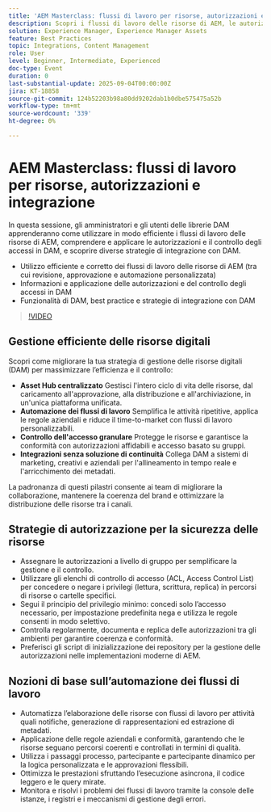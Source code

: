 ```yaml
---
title: 'AEM Masterclass: flussi di lavoro per risorse, autorizzazioni e integrazione'
description: Scopri i flussi di lavoro delle risorse di AEM, le autorizzazioni DAM e le strategie di integrazione. Ideale per amministratori e bibliotecari DAM che desiderano best practice e suggerimenti sull’automazione.
solution: Experience Manager, Experience Manager Assets
feature: Best Practices
topic: Integrations, Content Management
role: User
level: Beginner, Intermediate, Experienced
doc-type: Event
duration: 0
last-substantial-update: 2025-09-04T00:00:00Z
jira: KT-18858
source-git-commit: 124b52203b98a80dd9202dab1b0dbe575475a52b
workflow-type: tm+mt
source-wordcount: '339'
ht-degree: 0%

---
```



# AEM Masterclass: flussi di lavoro per risorse, autorizzazioni e integrazione

In questa sessione, gli amministratori e gli utenti delle librerie DAM apprenderanno come utilizzare in modo efficiente i flussi di lavoro delle risorse di AEM, comprendere e applicare le autorizzazioni e il controllo degli accessi in DAM, e scoprire diverse strategie di integrazione con DAM.

* Utilizzo efficiente e corretto dei flussi di lavoro delle risorse di AEM (tra cui revisione, approvazione e automazione personalizzata)
* Informazioni e applicazione delle autorizzazioni e del controllo degli accessi in DAM
* Funzionalità di DAM, best practice e strategie di integrazione con DAM

>[!VIDEO](https://video.tv.adobe.com/v/3471383/?learn=on&enablevpops)

## Gestione efficiente delle risorse digitali

Scopri come migliorare la tua strategia di gestione delle risorse digitali (DAM) per massimizzare l’efficienza e il controllo:

* **Asset Hub centralizzato** Gestisci l&#39;intero ciclo di vita delle risorse, dal caricamento all&#39;approvazione, alla distribuzione e all&#39;archiviazione, in un&#39;unica piattaforma unificata.
* **Automazione dei flussi di lavoro** Semplifica le attività ripetitive, applica le regole aziendali e riduce il time-to-market con flussi di lavoro personalizzabili.
* **Controllo dell&#39;accesso granulare** Protegge le risorse e garantisce la conformità con autorizzazioni affidabili e accesso basato su gruppi.
* **Integrazioni senza soluzione di continuità** Collega DAM a sistemi di marketing, creativi e aziendali per l&#39;allineamento in tempo reale e l&#39;arricchimento dei metadati.

La padronanza di questi pilastri consente ai team di migliorare la collaborazione, mantenere la coerenza del brand e ottimizzare la distribuzione delle risorse tra i canali.

## Strategie di autorizzazione per la sicurezza delle risorse

* Assegnare le autorizzazioni a livello di gruppo per semplificare la gestione e il controllo.
* Utilizzare gli elenchi di controllo di accesso (ACL, Access Control List) per concedere o negare i privilegi (lettura, scrittura, replica) in percorsi di risorse o cartelle specifici.
* Segui il principio del privilegio minimo: concedi solo l’accesso necessario, per impostazione predefinita nega e utilizza le regole consenti in modo selettivo.
* Controlla regolarmente, documenta e replica delle autorizzazioni tra gli ambienti per garantire coerenza e conformità.
* Preferisci gli script di inizializzazione dei repository per la gestione delle autorizzazioni nelle implementazioni moderne di AEM.

## Nozioni di base sull’automazione dei flussi di lavoro

* Automatizza l’elaborazione delle risorse con flussi di lavoro per attività quali notifiche, generazione di rappresentazioni ed estrazione di metadati.
* Applicazione delle regole aziendali e conformità, garantendo che le risorse seguano percorsi coerenti e controllati in termini di qualità.
* Utilizza i passaggi processo, partecipante e partecipante dinamico per la logica personalizzata e le approvazioni flessibili.
* Ottimizza le prestazioni sfruttando l’esecuzione asincrona, il codice leggero e le query mirate.
* Monitora e risolvi i problemi dei flussi di lavoro tramite la console delle istanze, i registri e i meccanismi di gestione degli errori.